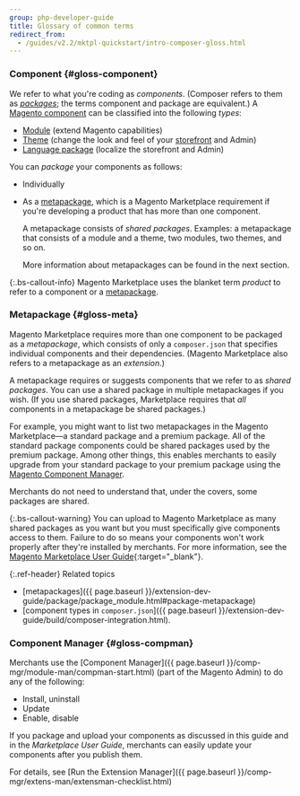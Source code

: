 ```yaml
---
group: php-developer-guide
title: Glossary of common terms
redirect_from:
  - /guides/v2.2/mktpl-quickstart/intro-composer-gloss.html
---
```


### Component {#gloss-component}

We refer to what you're coding as *components*. (Composer refers to them as <a href="https://getcomposer.org/doc/05-repositories.md#packages" target="_blank">*packages*</a>; the terms component and package are equivalent.) A [Magento component](https://glossary.magento.com/magento-component) can be classified into the following *types*:

*  [Module](https://glossary.magento.com/module) (extend Magento capabilities)
*  [Theme](https://glossary.magento.com/theme) (change the look and feel of your [storefront](https://glossary.magento.com/storefront) and Admin)
*  [Language package](https://glossary.magento.com/language-package) (localize the storefront and Admin)

You can *package* your components as follows:

*  Individually
*  As a [metapackage](https://getcomposer.org/doc/04-schema.md#type), which is a Magento Marketplace requirement if you're developing a product that has more than one component.

   A metapackage consists of *shared packages*. Examples: a metapackage that consists of a module and a theme, two modules, two themes, and so on.

   More information about metapackages can be found in the next section.

 {:.bs-callout-info}
Magento Marketplace uses the blanket term *product* to refer to a component or a [metapackage](https://glossary.magento.com/metapackage).

### Metapackage {#gloss-meta}

Magento Marketplace requires more than one component to be packaged as a *metapackage*, which consists of only a `composer.json` that specifies individual components and their dependencies. (Magento Marketplace also refers to a metapackage as an *extension*.)

A metapackage requires or suggests components that we refer to as *shared packages*. You can use a shared package in multiple metapackages if you wish. (If you use shared packages, Marketplace requires that *all* components in a metapackage be shared packages.)

For example, you might want to list two metapackages in the Magento Marketplace&mdash;a standard package and a premium package. All of the standard package components could be shared packages used by the premium package. Among other things, this enables merchants to easily upgrade from your standard package to your premium package using the <a href="#gloss-compman">Magento Component Manager</a>.

Merchants do not need to understand that, under the covers, some packages are shared.

{:.bs-callout-warning}
You can upload to Magento Marketplace as many shared packages as you want but you must specifically give components access to them. Failure to do so means your components won't work properly after they're installed by merchants. For more information, see the [Magento Marketplace User Guide](http://docs.magento.com/marketplace/user_guide/getting-started.html){:target="_blank"}.

{:.ref-header}
Related topics

*  [metapackages]({{ page.baseurl }}/extension-dev-guide/package/package_module.html#package-metapackage)
*  [component types in `composer.json`]({{ page.baseurl }}/extension-dev-guide/build/composer-integration.html).

### Component Manager {#gloss-compman}

Merchants use the [Component Manager]({{ page.baseurl }}/comp-mgr/module-man/compman-start.html) (part of the Magento Admin) to do any of the following:

*  Install, uninstall
*  Update
*  Enable, disable

If you package and upload your components as discussed in this guide and in the <em>Marketplace User Guide</em>, merchants can easily update your components after you publish them.

For details, see [Run the Extension Manager]({{ page.baseurl }}/comp-mgr/extens-man/extensman-checklist.html)
